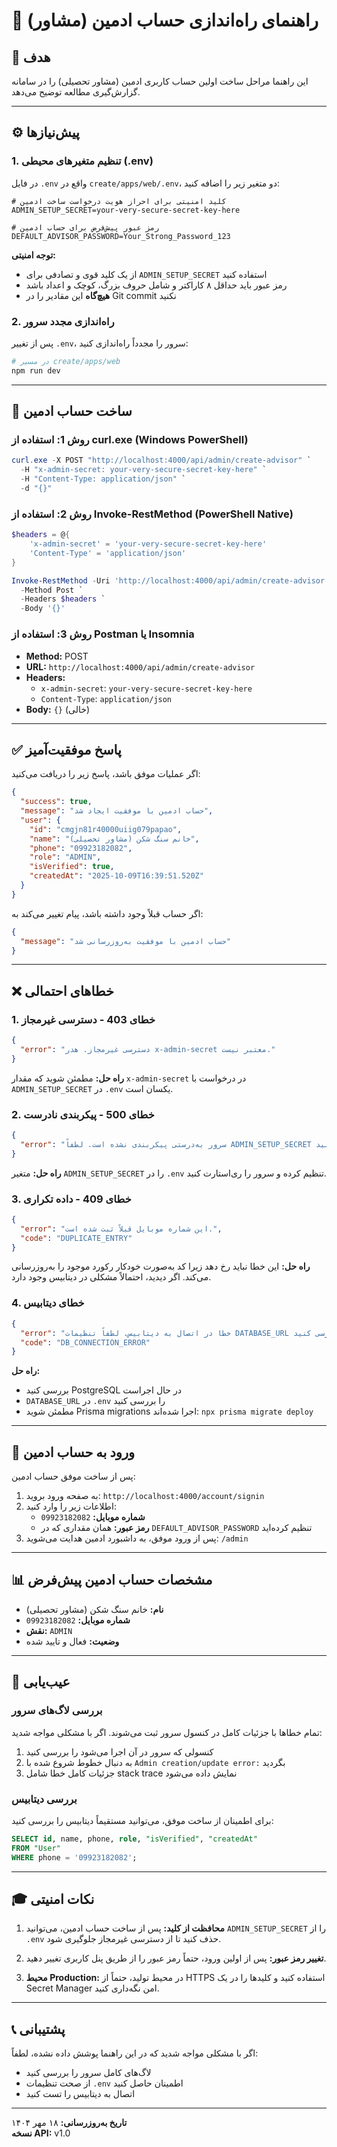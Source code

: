 # 📘 راهنمای راه‌اندازی حساب ادمین (مشاور)

## 🎯 هدف
این راهنما مراحل ساخت اولین حساب کاربری ادمین (مشاور تحصیلی) را در سامانه گزارش‌گیری مطالعه توضیح می‌دهد.

---

## ⚙️ پیش‌نیازها

### 1. تنظیم متغیرهای محیطی (.env)

در فایل `.env` واقع در `create/apps/web/.env`، دو متغیر زیر را اضافه کنید:

```env
# کلید امنیتی برای احراز هویت درخواست ساخت ادمین
ADMIN_SETUP_SECRET=your-very-secure-secret-key-here

# رمز عبور پیش‌فرض برای حساب ادمین
DEFAULT_ADVISOR_PASSWORD=Your_Strong_Password_123
```

**توجه امنیتی:**
- از یک کلید قوی و تصادفی برای `ADMIN_SETUP_SECRET` استفاده کنید
- رمز عبور باید حداقل ۸ کاراکتر و شامل حروف بزرگ، کوچک و اعداد باشد
- **هیچ‌گاه** این مقادیر را در Git commit نکنید

### 2. راه‌اندازی مجدد سرور

پس از تغییر `.env`، سرور را مجدداً راه‌اندازی کنید:

```powershell
# در مسیر create/apps/web
npm run dev
```

---

## 🚀 ساخت حساب ادمین

### روش 1: استفاده از curl.exe (Windows PowerShell)

```powershell
curl.exe -X POST "http://localhost:4000/api/admin/create-advisor" `
  -H "x-admin-secret: your-very-secure-secret-key-here" `
  -H "Content-Type: application/json" `
  -d "{}"
```

### روش 2: استفاده از Invoke-RestMethod (PowerShell Native)

```powershell
$headers = @{
    'x-admin-secret' = 'your-very-secure-secret-key-here'
    'Content-Type' = 'application/json'
}

Invoke-RestMethod -Uri 'http://localhost:4000/api/admin/create-advisor' `
  -Method Post `
  -Headers $headers `
  -Body '{}'
```

### روش 3: استفاده از Postman یا Insomnia

- **Method:** POST
- **URL:** `http://localhost:4000/api/admin/create-advisor`
- **Headers:**
  - `x-admin-secret`: `your-very-secure-secret-key-here`
  - `Content-Type`: `application/json`
- **Body:** `{}` (خالی)

---

## ✅ پاسخ موفقیت‌آمیز

اگر عملیات موفق باشد، پاسخ زیر را دریافت می‌کنید:

```json
{
  "success": true,
  "message": "حساب ادمین با موفقیت ایجاد شد",
  "user": {
    "id": "cmgjn81r40000uiig079papao",
    "name": "خانم سنگ شکن (مشاور تحصیلی)",
    "phone": "09923182082",
    "role": "ADMIN",
    "isVerified": true,
    "createdAt": "2025-10-09T16:39:51.520Z"
  }
}
```

اگر حساب قبلاً وجود داشته باشد، پیام تغییر می‌کند به:
```json
{
  "message": "حساب ادمین با موفقیت به‌روزرسانی شد"
}
```

---

## ❌ خطاهای احتمالی

### 1. خطای 403 - دسترسی غیرمجاز

```json
{
  "error": "دسترسی غیرمجاز. هدر x-admin-secret معتبر نیست."
}
```

**راه حل:** مطمئن شوید که مقدار `x-admin-secret` در درخواست با `ADMIN_SETUP_SECRET` در `.env` یکسان است.

### 2. خطای 500 - پیکربندی نادرست

```json
{
  "error": "سرور به‌درستی پیکربندی نشده است. لطفاً ADMIN_SETUP_SECRET را تنظیم کنید."
}
```

**راه حل:** متغیر `ADMIN_SETUP_SECRET` را در `.env` تنظیم کرده و سرور را ری‌استارت کنید.

### 3. خطای 409 - داده تکراری

```json
{
  "error": "این شماره موبایل قبلاً ثبت شده است.",
  "code": "DUPLICATE_ENTRY"
}
```

**راه حل:** این خطا نباید رخ دهد زیرا کد به‌صورت خودکار رکورد موجود را به‌روزرسانی می‌کند. اگر دیدید، احتمالاً مشکلی در دیتابیس وجود دارد.

### 4. خطای دیتابیس

```json
{
  "error": "خطا در اتصال به دیتابیس. لطفاً تنظیمات DATABASE_URL را بررسی کنید.",
  "code": "DB_CONNECTION_ERROR"
}
```

**راه حل:** 
- بررسی کنید PostgreSQL در حال اجراست
- `DATABASE_URL` در `.env` را بررسی کنید
- مطمئن شوید Prisma migrations اجرا شده‌اند: `npx prisma migrate deploy`

---

## 🔐 ورود به حساب ادمین

پس از ساخت موفق حساب ادمین:

1. به صفحه ورود بروید: `http://localhost:4000/account/signin`
2. اطلاعات زیر را وارد کنید:
   - **شماره موبایل:** `09923182082`
   - **رمز عبور:** همان مقداری که در `DEFAULT_ADVISOR_PASSWORD` تنظیم کرده‌اید
3. پس از ورود موفق، به داشبورد ادمین هدایت می‌شوید: `/admin`

---

## 📊 مشخصات حساب ادمین پیش‌فرض

- **نام:** خانم سنگ شکن (مشاور تحصیلی)
- **شماره موبایل:** `09923182082`
- **نقش:** `ADMIN`
- **وضعیت:** فعال و تایید شده

---

## 🔧 عیب‌یابی

### بررسی لاگ‌های سرور

تمام خطاها با جزئیات کامل در کنسول سرور ثبت می‌شوند. اگر با مشکلی مواجه شدید:

1. کنسولی که سرور در آن اجرا می‌شود را بررسی کنید
2. به دنبال خطوط شروع شده با `Admin creation/update error:` بگردید
3. جزئیات کامل خطا شامل stack trace نمایش داده می‌شود

### بررسی دیتابیس

برای اطمینان از ساخت موفق، می‌توانید مستقیماً دیتابیس را بررسی کنید:

```sql
SELECT id, name, phone, role, "isVerified", "createdAt"
FROM "User"
WHERE phone = '09923182082';
```

---

## 🎓 نکات امنیتی

1. **محافظت از کلید:** پس از ساخت حساب ادمین، می‌توانید `ADMIN_SETUP_SECRET` را از `.env` حذف کنید تا از دسترسی غیرمجاز جلوگیری شود.

2. **تغییر رمز عبور:** پس از اولین ورود، حتماً رمز عبور را از طریق پنل کاربری تغییر دهید.

3. **محیط Production:** در محیط تولید، حتماً از HTTPS استفاده کنید و کلیدها را در یک Secret Manager امن نگه‌داری کنید.

---

## 📞 پشتیبانی

اگر با مشکلی مواجه شدید که در این راهنما پوشش داده نشده، لطفاً:
- لاگ‌های کامل سرور را بررسی کنید
- از صحت تنظیمات `.env` اطمینان حاصل کنید
- اتصال به دیتابیس را تست کنید

---

**تاریخ به‌روزرسانی:** ۱۸ مهر ۱۴۰۴  
**نسخه API:** v1.0

